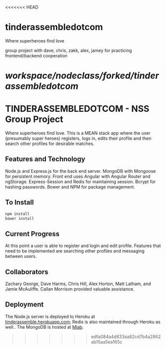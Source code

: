 <<<<<<< HEAD
# tinderassembledotcom
Where superheroes find love

group project with dave, chris, zakk, alex, jamey
for practicing frontend/backend cooperation


*workspace/nodeclass/forked/tinderassembledotcom*
=======
# TINDERASSEMBLEDOTCOM - NSS Group Project
Where superheroes find love. This is a MEAN stack app where the user (presumably super heroes) registers, logs in, edits their profile and then search other profiles for desirable matches.

## Features and Technology
Node.js and Express.js for the back end server. MongoDB with Mongoose for persistent memory. Front end uses Angular with Angular Router and ngStorage.  Express-Session and Redis for maintaining session. Bcrypt for hashing passwords. Bower and NPM for package management.

## To Install
```bash
npm install
bower install
```
## Current Progress
At this point a user is able to register and login and edit profile. Features that need to be implemented are searching other profiles and messaging between users.

## Collaborators
Zachary George, Dave Harms, Chris Hill, Alex Horton, Matt Latham, and Jamie McAuliffe. Callan Morrison provided valuable assistance.

## Deployment
The Node.js server is deployed to Heroku at [tinderassemble.herokuapp.com](https://tinderassemble.herokuapp.com/profile); Redis is also maintained through Heroku as well.. The MongoDB is hosted at [Mlab](https://mlab.com/).

>>>>>>> edfa084a4d833aa82cd7b4a2862ab15aa5ea165c
